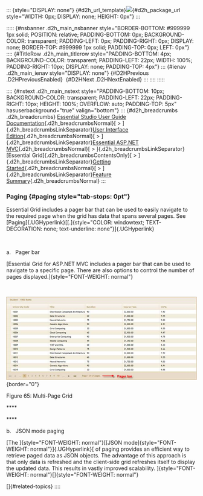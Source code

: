 ::: {style="DISPLAY: none"}
[](ms-xhelp:///?Id=d2h_url_template){#d2h_url_template}![](!package_url!){#d2h_package_url style="WIDTH: 0px; DISPLAY: none; HEIGHT: 0px"}
:::

::::: {#nsbanner .d2h_main_nsbanner style="BORDER-BOTTOM: #999999 1px solid; POSITION: relative; PADDING-BOTTOM: 0px; BACKGROUND-COLOR: transparent; PADDING-LEFT: 0px; PADDING-RIGHT: 0px; DISPLAY: none; BORDER-TOP: #999999 1px solid; PADDING-TOP: 0px; LEFT: 0px"}
:::: {#TitleRow .d2h_main_titlerow style="PADDING-BOTTOM: 4px; BACKGROUND-COLOR: transparent; PADDING-LEFT: 22px; WIDTH: 100%; PADDING-RIGHT: 10px; DISPLAY: none; PADDING-TOP: 4px"}
::: {#ienav .d2h_main_ienav style="DISPLAY: none"}
[](ms-xhelp:///?Id=d801e944-e362-4a8f-937a-c83cb2f8e737){#D2HPrevious .D2HPreviousEnabled}  [](ms-xhelp:///?Id=c46fabdb-cfbf-43a1-a316-7e41e7f28565){#D2HNext .D2HNextEnabled}
:::
::::
:::::

:::: {#nstext .d2h_main_nstext style="PADDING-BOTTOM: 10px; BACKGROUND-COLOR: transparent; PADDING-LEFT: 22px; PADDING-RIGHT: 10px; HEIGHT: 100%; OVERFLOW: auto; PADDING-TOP: 5px" hasuserbackground="true" valign="bottom"}
::: {#d2h_breadcrumbs .d2h_breadcrumbs}
[Essential Studio User Guide Documentation](ms-xhelp:///?Id=12457748-09e3-4d74-a240-8e049cedf030){.d2h_breadcrumbsNormal}[ \> ]{.d2h_breadcrumbsLinkSeparator}[User Interface Edition](ms-xhelp:///?Id=c29296b7-531c-413b-a0ec-488ca1f7f669){.d2h_breadcrumbsNormal}[ \> ]{.d2h_breadcrumbsLinkSeparator}[Essential ASP.NET MVC](ms-xhelp:///?Id=4b14e7d1-65c4-4f67-b1aa-2c37709905a5){.d2h_breadcrumbsNormal}[ \> ]{.d2h_breadcrumbsLinkSeparator}[Essential Grid]{.d2h_breadcrumbsContentsOnly}[ \> ]{.d2h_breadcrumbsLinkSeparator}[Getting Started](ms-xhelp:///?Id=c7ed3902-b25b-4170-be58-1d3d0b57748a){.d2h_breadcrumbsNormal}[ \> ]{.d2h_breadcrumbsLinkSeparator}[Feature Summary](ms-xhelp:///?Id=1923e679-441a-44e0-9bca-e0e50988a857){.d2h_breadcrumbsNormal}
:::

### Paging {#paging style="tab-stops: 0pt"}

Essential Grid includes a pager bar that can be used to easily navigate to the required page when the grid has data that spans several pages. See [Paging]{.UGHyperlink}[[.]{style="COLOR: windowtext; TEXT-DECORATION: none; text-underline: none"}]{.UGHyperlink}

 

a.   Pager bar

[Essential Grid for ASP.NET MVC includes a pager bar that can be used to navigate to a specific page. There are also options to control the number of pages displayed.]{style="FONT-WEIGHT: normal"}

 

![](ImagesExt/image58_72.jpg){border="0"}

Figure 65: Multi-Page Grid

**** 

**** 

b.   JSON mode paging

[The ]{style="FONT-WEIGHT: normal"}[[JSON mode]{style="FONT-WEIGHT: normal"}]{.UGHyperlink}[ of paging provides an efficient way to retrieve paged data as JSON objects. The advantage of this approach is that only data is refreshed and the client-side grid refreshes itself to display the updated data. This results in vastly improved scalability. ]{style="FONT-WEIGHT: normal"}[]{style="FONT-WEIGHT: normal"}

[]{#related-topics}
::::
